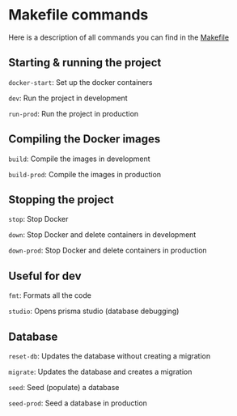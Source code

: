 # Makefile commands

Here is a description of all commands you can find in the [Makefile](../Makefile)

## Starting & running the project

`docker-start`: Set up the docker containers

`dev`: Run the project in development

`run-prod`: Run the project in production

## Compiling the Docker images

`build`: Compile the images in development

`build-prod`: Compile the images in production

## Stopping the project

`stop`: Stop Docker

`down`: Stop Docker and delete containers in development

`down-prod`: Stop Docker and delete containers in production

## Useful for dev

`fmt`: Formats all the code

`studio`: Opens prisma studio (database debugging)

## Database

`reset-db`: Updates the database without creating a migration

`migrate`: Updates the database and creates a migration

`seed`: Seed (populate) a database

`seed-prod`: Seed a database in production
